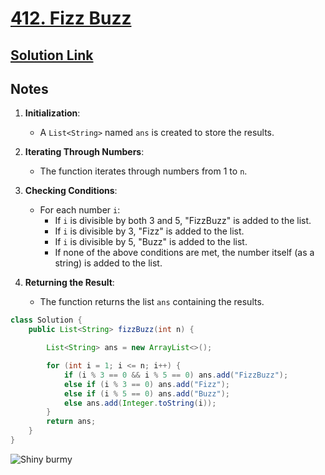 # [412. Fizz Buzz](https://leetcode.com/problems/fizz-buzz/description/?envType=problem-list-v2&envId=string)

## [Solution Link](https://leetcode.com/submissions/detail/1548880884/)

## Notes

1. **Initialization**:
   - A `List<String>` named `ans` is created to store the results.

2. **Iterating Through Numbers**:
   - The function iterates through numbers from 1 to `n`.

3. **Checking Conditions**:
   - For each number `i`:
     - If `i` is divisible by both 3 and 5, "FizzBuzz" is added to the list.
     - If `i` is divisible by 3, "Fizz" is added to the list.
     - If `i` is divisible by 5, "Buzz" is added to the list.
     - If none of the above conditions are met, the number itself (as a string) is added to the list.

4. **Returning the Result**:
   - The function returns the list `ans` containing the results.

```java
class Solution {
    public List<String> fizzBuzz(int n) {

        List<String> ans = new ArrayList<>();

        for (int i = 1; i <= n; i++) {
            if (i % 3 == 0 && i % 5 == 0) ans.add("FizzBuzz");
            else if (i % 3 == 0) ans.add("Fizz");
            else if (i % 5 == 0) ans.add("Buzz");
            else ans.add(Integer.toString(i));
        }
        return ans;
    }
}
```

![Shiny burmy](https://projectpokemon.org/images/shiny-sprite/burmy.gif)
